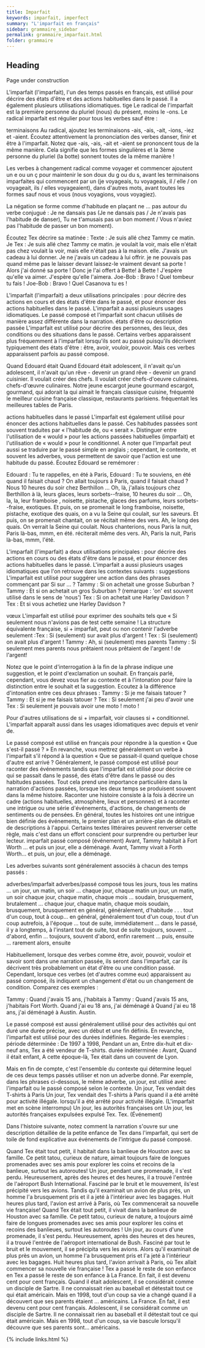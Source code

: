 ```yaml
---
title: Imparfait
keywords: imparfait, imperfect
summary: "L'imparfait en français"
sidebar: grammaire_sidebar
permalink: grammaire_imparfait.html
folder: grammaire
---
```


## Heading

Page under construction

L'imparfait (l'imparfait), l'un des temps passés en français, est utilisé pour décrire des états d'être et des actions habituelles dans le passé. Il a également plusieurs utilisations idiomatiques.
tige
Le radical de l'imparfait est la première personne du pluriel (nous) du présent, moins le -ons. Le radical imparfait est régulier pour tous les verbes sauf être :

terminaisons
Au radical, ajoutez les terminaisons -ais, -ais, -ait, -ions, -iez et -aient. Écoutez attentivement la prononciation des verbes danser, finir et être à l'imparfait. Notez que -ais, -ais, -ait et -aient se prononcent tous de la même manière. Cela signifie que les formes singulières et la 3ème personne du pluriel (la botte) sonnent toutes de la même manière !


Les verbes à changement radical comme voyager et commencer ajoutent un e ou un ç pour maintenir le son doux du g ou du s, avant les terminaisons imparfaites qui commencent par un (je voyageais, tu voyageais, il / elle / on voyageait, ils / elles voyageaient), dans d'autres mots, avant toutes les formes sauf nous et vous (nous voyagions, vous voyagiez).

La négation se forme comme d'habitude en plaçant ne ... pas autour du verbe conjugué : Je ne dansais pas (Je ne dansais pas / Je n'avais pas l'habitude de danser), Tu ne t'amusais pas un bon moment / Vous n'aviez pas l'habitude de passer un bon moment).

Écoutez Tex décrire sa matinée :
Texte : Je suis allé chez Tammy ce matin. Je Tex : Je suis allé chez Tammy ce matin. je
voulait la voir, mais elle n'était pas chez voulait la voir, mais elle n'était pas à la maison.
elle. J'avais un cadeau à lui donner. Je ne j'avais un cadeau à lui offrir. je ne pouvais pas
quand même pas le laisser devant laissez-le vraiment devant sa porte ! Alors j'ai donné
sa porte ! Donc je l'ai offert à Bette! à Bette ! J'espère qu'elle va aimer.
J'espère qu'elle l'aimera.
Joe-Bob : Bravo ! Quel tombeur tu fais ! Joe-Bob : Bravo ! Quel Casanova tu es !

L'imparfait (l'imparfait) a deux utilisations principales : pour décrire des actions en cours et des états d'être dans le passé, et pour énoncer des actions habituelles dans le passé. L'imparfait a aussi plusieurs usages idiomatiques. Le passé composé et l'imparfait sont chacun utilisés de manière assez différente dans la narration.
états d'être ou description passée
L'imparfait est utilisé pour décrire des personnes, des lieux, des conditions ou des situations dans le passé. Certains verbes apparaissent plus fréquemment à l'imparfait lorsqu'ils sont au passé puisqu'ils décrivent typiquement des états d'être : être, avoir, vouloir, pouvoir. Mais ces verbes apparaissent parfois au passé composé.

Quand Edouard était Quand Edouard était adolescent, il n'avait qu'un adolescent, il n'avait qu'un rêve - devenir un grand rêve - devenir un grand
cuisinier. Il voulait créer des chefs. Il voulait créer
chefs-d'oeuvre culinaires. chefs-d'œuvre culinaires. Notre jeune escargot jeune gourmand escargot, gourmand, qui adorait la qui aimait le français classique
cuisine, fréquenté le meilleur
cuisine française classique, restaurants parisiens.
fréquentait les meilleures tables de Paris.


actions habituelles dans le passé
L'imparfait est également utilisé pour énoncer des actions habituelles dans le passé. Ces habitudes passées sont souvent traduites par « l'habitude de, ou « serait ». Distinguer entre l'utilisation de « would » pour les actions passées habituelles (imparfait) et l'utilisation de « would » pour le conditionnel. A noter que l'imparfait peut aussi se traduire par le passé simple en anglais ; cependant, le contexte, et souvent les adverbes, vous permettent de savoir que l'action est une habitude du passé.
Écoutez Edouard se remémorer :

Edouard : Tu te rappelles, en été à Paris, Edouard : Tu te souviens, en été quand il faisait chaud ? On allait toujours à Paris, quand il faisait chaud ? Nous 10 heures du soir chez Berthillon ... Oh, là, j'allais toujours chez Berthillon à là, leurs glaces, leurs sorbets--fraise, 10 heures du soir ... Oh, la, la, leur framboise , noisette, pistache, glaces des parfums, leurs sorbets--fraise, exotiques. Et puis, on se promenait le long framboise, noisette, pistache, exotique des quais, on a vu la Seine qui coulait, sur les saveurs. Et puis, on se promenait chantait, on se récitait même des vers. Ah, le long des quais. On verrait la Seine
qui coulait. Nous chanterions, nous
Paris la nuit, Paris là-bas, mmm, en été. réciterait même des vers. Ah, Paris la nuit, Paris là-bas, mmm, l'été.

L'imparfait (l'imparfait) a deux utilisations principales : pour décrire des actions en cours ou des états d'être dans le passé, et pour énoncer des actions habituelles dans le passé. L'imparfait a aussi plusieurs usages idiomatiques que l'on retrouve dans les contextes suivants :
suggestions
L'imparfait est utilisé pour suggérer une action dans des phrases commençant par Si sur
... ?
Tammy : Si on achetait une grosse Suburban ? Tammy : Et si on achetait un gros Suburban ? (remarque : 'on' est souvent utilisé dans le sens de 'nous')
Tex : Si on achetait une Harley Davidson ? Tex : Et si vous achetiez une Harley Davidson ?




vœux
L'imparfait est utilisé pour exprimer des souhaits tels que « Si seulement nous n'avions pas de test cette semaine ! La structure équivalente française, si + imparfait, peut ou non contenir l'adverbe seulement :Tex : Si (seulement) sur avait plus d'argent ! Tex : Si (seulement) on avait plus d'argent !
Tammy : Ah, si (seulement) mes parents Tammy : Si seulement mes parents nous prêtaient nous prêtaient de l'argent ! de l'argent!

Notez que le point d'interrogation à la fin de la phrase indique une suggestion, et le point d'exclamation un souhait. En français parlé, cependant, vous devez vous fier au contexte et à l'intonation pour faire la distinction entre le souhait et la suggestion. Ecoutez
à la différence d'intonation entre ces deux phrases :
Tammy : Si je me faisais tatouer ? Tammy : Et si je me faisais tatouer ?
Tex : Si seulement j'ai peu d'avoir une Tex : Si seulement je pouvais avoir une moto !
moto !

Pour d'autres utilisations de si + imparfait, voir clauses si + conditionnel. L'imparfait apparaît aussi dans les usages idiomatiques avec depuis et venir de.

Le passé composé est utilisé en français pour répondre à la question « Que s'est-il passé ? » En revanche, vous mettrez généralement un verbe à l'imparfait s'il répond à la question « Que se passait-il quand quelque chose d'autre est arrivé ? Généralement, le passé composé est utilisé pour raconter des événements tandis que l'imparfait est utilisé pour décrire ce qui se passait dans le passé, des états d'être dans le passé ou des habitudes passées.
Tout cela prend une importance particulière dans la narration d'actions passées, lorsque les deux temps se produisent souvent dans la même histoire. Raconter une histoire consiste à la fois à décrire un cadre (actions habituelles, atmosphère, lieux et personnes) et à raconter une intrigue ou une série d'événements, d'actions, de changements de sentiments ou de pensées. En général, toutes les histoires ont une intrigue bien définie des événements, le premier plan et un arrière-plan de détails et de descriptions à l'appui. Certains textes littéraires peuvent renverser cette règle, mais c'est dans un effort conscient pour surprendre ou perturber leur lecteur.
imparfait passé composé (événement)
Avant, Tammy habitait à Fort Worth ... et puis un jour, elle a déménagé.
Avant, Tammy vivait à Forth Worth... et puis, un jour, elle a déménagé.

Les adverbes suivants sont généralement associés à chacun des temps passés :

adverbes/imparfait adverbes/passé composé
tous les jours, tous les matins ... un jour, un matin, un soir ...
chaque jour, chaque matin un jour, un matin, un soir
chaque jour, chaque matin, chaque mois ... soudain, brusquement, brutalement ...
chaque jour, chaque matin, chaque mois soudain, brusquement, brusquement
en général, généralement, d'habitude . . . tout d'un coup, tout à coup...
en général, généralement tout d'un coup, tout d'un coup
autrefois, à l'époque ... tout de suite, immédiatement ...
dans le passé, il y a longtemps, à l'instant tout de suite, tout de suite
toujours, souvent ... d'abord, enfin ...
toujours, souvent d'abord, enfin
rarement ... puis, ensuite ...
rarement alors, ensuite


Habituellement, lorsque des verbes comme être, avoir, pouvoir, vouloir et savoir sont dans une narration passée, ils seront dans l'imparfait, car ils décrivent très probablement un état d'être ou une condition passé. Cependant, lorsque ces verbes (et d'autres comme eux) apparaissent au passé composé, ils indiquent un changement d'état ou un changement de condition. Comparez ces exemples :



Tammy : Quand j'avais 15 ans, j'habitais à Tammy : Quand j'avais 15 ans, j'habitais
Fort Worth.
Quand j'ai eu 18 ans, j'ai déménagé à Quand j'ai eu 18 ans, j'ai déménagé à Austin. Austin.

Le passé composé est aussi généralement utilisé pour des activités qui ont duré une durée précise, avec un début et une fin définis. En revanche, l'imparfait est utilisé pour des durées indéfinies. Regarde-les
exemples : période déterminée : De 1997 à 1998, Pendant un an, Entre dix-huit et dix-neuf ans, Tex a été vendeur de T-shirts.
durée indéterminée : Avant, Quand il était enfant, A cette époque-là, Tex était dans un couvent de Lyon.


Mais en fin de compte, c'est l'ensemble du contexte qui détermine lequel de ces deux temps passés utiliser et non un adverbe donné. Par exemple, dans les phrases ci-dessous, le même adverbe, un jour, est utilisé avec l'imparfait ou le passé composé
selon le contexte.
Un jour, Tex vendait des T-shirts à Paris Un jour, Tex vendait des T-shirts à Paris
quand il a été arrêté pour activité illégale. lorsqu'il a été arrêté pour activité illégale.
(L'imparfait met en scène
interrompu)
Un jour, les autorités françaises ont Un jour, les autorités françaises expulsées
expulsé Tex. Tex. (Événement)


Dans l'histoire suivante, notez comment la narration s'ouvre sur une description détaillée de la petite enfance de Tex dans l'imparfait, qui sert de toile de fond explicative aux événements de l'intrigue du passé composé.


Quand Tex était tout petit, il habitait dans la banlieue de Houston avec sa famille. Ce petit tatou, curieux de nature, aimait toujours faire de longues promenades avec ses amis pour explorer les coins et recoins de la banlieue, surtout les autoroutes!
Un jour, pendant une promenade, il s'est perdu. Heureusement, après des heures et des heures, il a trouvé l'entrée de l'aéroport Bush International. Fasciné par le bruit et le mouvement, ils'est précipité vers les avions. Tandis qu'il examinait un avion de plus près, un homme l'a brusquement pris et il a jeté à l'intérieur avec les bagages. Huit heures plus tard, l'avion est arrivé à Paris, où Tex commencerait sa nouvelle vie française!
Quand Tex était tout petit, il vivait dans la banlieue de Houston avec sa famille. Ce petit tatou, curieux de nature, a toujours aimé faire de longues promenades avec ses amis pour explorer les coins et recoins des banlieues, surtout les autoroutes !
Un jour, au cours d'une promenade, il s'est perdu. Heureusement, après des heures et des heures, il a trouvé l'entrée de l'aéroport international de Bush. Fasciné par tout le bruit et le mouvement, il se précipita vers les avions. Alors qu'il examinait de plus près un avion, un homme l'a brusquement pris et l'a jeté à l'intérieur avec les bagages. Huit heures plus tard, l'avion arrivait à Paris, où Tex allait commencer sa nouvelle vie française !
Tex a passé le reste de son enfance en Tex a passé le reste de son enfance à
La France. En fait, il est devenu cent pour cent français. Quand il était adolescent, il se considérait comme un disciple de Sartre. Il ne connaissait rien au baseball et détestait tout ce qui était américain. Mais en 1998, tout d'un coup sa vie a changé quand il a découvert que ses parents étaient ... américains.
La France. En fait, il est devenu cent pour cent français. Adolescent, il se considérait comme un disciple de Sartre. Il ne connaissait rien au baseball et il détestait tout ce qui était américain. Mais en 1998, tout d'un coup, sa vie bascule lorsqu'il découvre que ses parents sont... américains.

{% include links.html %}

